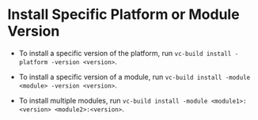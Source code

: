 
# Install Specific Platform or Module Version

* To install a specific version of the platform, run `vc-build install -platform -version <version>`.

* To install a specific version of a module, run `vc-build install -module <module> -version <version>`.

* To install multiple modules, run `vc-build install -module <module1>:<version> <module2>:<version>`.
